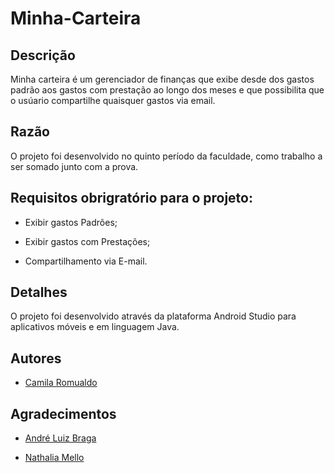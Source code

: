 # Minha-Carteira

## Descrição 
Minha carteira é um gerenciador de finanças que exibe desde dos gastos
padrão aos gastos com prestação ao longo dos meses e que possibilita que o
usúario compartilhe quaisquer gastos via email.

## Razão 
O projeto foi desenvolvido no quinto período da faculdade, como trabalho a ser somado junto com a prova.                                            

## Requisitos obrigratório para o projeto:

- Exibir gastos Padrões; 
    
- Exibir gastos com Prestações;
    
- Compartilhamento via E-mail.
    
## Detalhes
O projeto foi desenvolvido através da plataforma Android Studio para aplicativos móveis e em linguagem Java.

## Autores

- [Camila Romualdo](https://github.com/camilaromualdo)

## Agradecimentos

- [André Luiz Braga](https://github.com/andrelb2000)

- [Nathalia Mello](https://github.com/nathaliamello)
